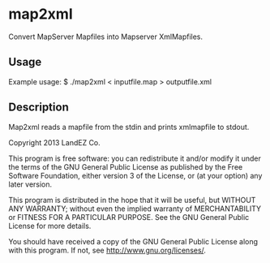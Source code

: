 
map2xml
=======

Convert MapServer Mapfiles into Mapserver XmlMapfiles.


Usage
-----

Example usage:
    $ ./map2xml < inputfile.map > outputfile.xml


Description
-----------

Map2xml reads a mapfile from the stdin and prints xmlmapfile to stdout. 



Copyright 2013 LandEZ Co.


This program is free software: you can redistribute it and/or modify
it under the terms of the GNU General Public License as published by
the Free Software Foundation, either version 3 of the License, or
(at your option) any later version.

This program is distributed in the hope that it will be useful,
but WITHOUT ANY WARRANTY; without even the implied warranty of
MERCHANTABILITY or FITNESS FOR A PARTICULAR PURPOSE.  See the
GNU General Public License for more details.

You should have received a copy of the GNU General Public License 
along with this program.  If not, see <http://www.gnu.org/licenses/>.
